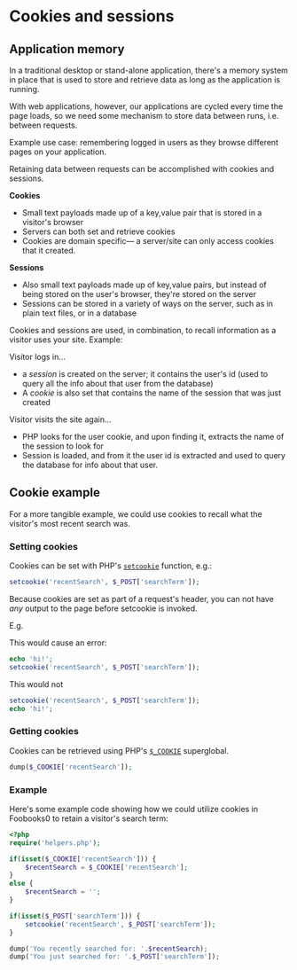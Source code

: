 # Cookies and sessions

## Application memory
In a traditional desktop or stand-alone application, there's a memory system in place that is used to store and retrieve data as long as the application is running.

With web applications, however, our applications are cycled every time the page loads, so we need some mechanism to store data between runs, i.e. between requests.

Example use case: remembering logged in users as they browse different pages on your application.

Retaining data between requests can be accomplished with cookies and sessions.

__Cookies__ 
+ Small text payloads made up of a key,value pair that is stored in a visitor's browser
+ Servers can both set and retrieve cookies
+ Cookies are domain specific&mdash; a server/site can only access cookies that it created.

__Sessions__ 
+ Also small text payloads made up of key,value pairs, but instead of being stored on the user's browser, they're stored on the server
+ Sessions can be stored in a variety of ways on the server, such as in plain text files, or in a database

Cookies and sessions are used, in combination, to recall information as a visitor uses your site. Example:

Visitor logs in...
+ a *session* is created on the server; it contains the user's id (used to query all the info about that user from the database)
+ A *cookie* is also set that contains the name of the session that was just created

Visitor visits the site again...
+ PHP looks for the user cookie, and upon finding it, extracts the name of the session to look for
+ Session is loaded, and from it the user id is extracted and used to query the database for info about that user.


## Cookie example
For a more tangible example, we could use cookies to recall what the visitor's most recent search was.

### Setting cookies
Cookies can be set with PHP's [`setcookie`](http://php.net/manual/en/function.setcookie.php) function, e.g.:

```php
setcookie('recentSearch', $_POST['searchTerm']);
```

Because cookies are set as part of a request's header, you can not have *any* output to the page before setcookie is invoked.

E.g.

This would cause an error:
```php
echo 'hi!';
setcookie('recentSearch', $_POST['searchTerm']);
```

This would not
```php
setcookie('recentSearch', $_POST['searchTerm']);
echo 'hi!';
```


### Getting cookies
Cookies can be retrieved using PHP's [`$_COOKIE`](http://php.net/manual/en/reserved.variables.cookies.php) superglobal.

```php
dump($_COOKIE['recentSearch']);
```


### Example
Here's some example code showing how we could utilize cookies in Foobooks0 to retain a visitor's search term: 

```php
<?php
require('helpers.php');

if(isset($_COOKIE['recentSearch'])) {
    $recentSearch = $_COOKIE['recentSearch'];
}
else {
    $recentSearch = '';
}

if(isset($_POST['searchTerm'])) {
    setcookie('recentSearch', $_POST['searchTerm']);
}

dump('You recently searched for: '.$recentSearch);
dump('You just searched for: '.$_POST['searchTerm']);
```